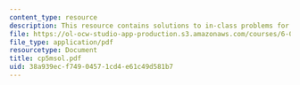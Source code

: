 ```yaml
---
content_type: resource
description: This resource contains solutions to in-class problems for week 5, monday.
file: https://ol-ocw-studio-app-production.s3.amazonaws.com/courses/6-042j-mathematics-for-computer-science-fall-2005/38a939ecf74904571cd4e61c49d581b7_cp5msol.pdf
file_type: application/pdf
resourcetype: Document
title: cp5msol.pdf
uid: 38a939ec-f749-0457-1cd4-e61c49d581b7
---
```

